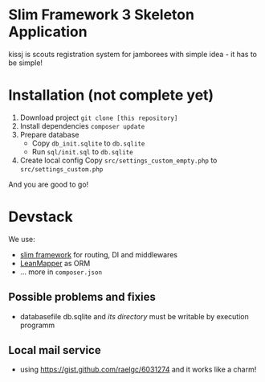 # Slim Framework 3 Skeleton Application

kissj is scouts registration system for jamborees with simple idea - it has to be simple!

# Installation (not complete yet)

1. Download project
`git clone [this repository]`
2. Install dependencies
`composer update`
3. Prepare database
	- Copy `db_init.sqlite` to `db.sqlite` 
	- Run `sql/init.sql` to `db.sqlite`
4. Create local config
	Copy `src/settings_custom_empty.php` to `src/settings_custom.php` 

And you are good to go!

# Devstack
We use:
- [slim framework](https://www.slimframework.com/) for routing, DI and middlewares
- [LeanMapper](http://leanmapper.com) as ORM
- ... more in `composer.json`

## Possible problems and fixies

- databasefile db.sqlite and *its directory* must be writable by execution programm

## Local mail service

- using https://gist.github.com/raelgc/6031274 and it works like a charm!
 
